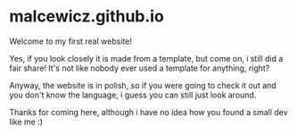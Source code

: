 # malcewicz.github.io

Welcome to my first real website!

Yes, if you look closely it is made from a template, but come on, i still did a fair share!
It's not like nobody ever used a template for anything, right?

Anyway, the website is in polish, so if you were going to check it out and you don't know the language, i guess you can still just look around.

Thanks for coming here, although i have no idea how you found a small dev like me :)
